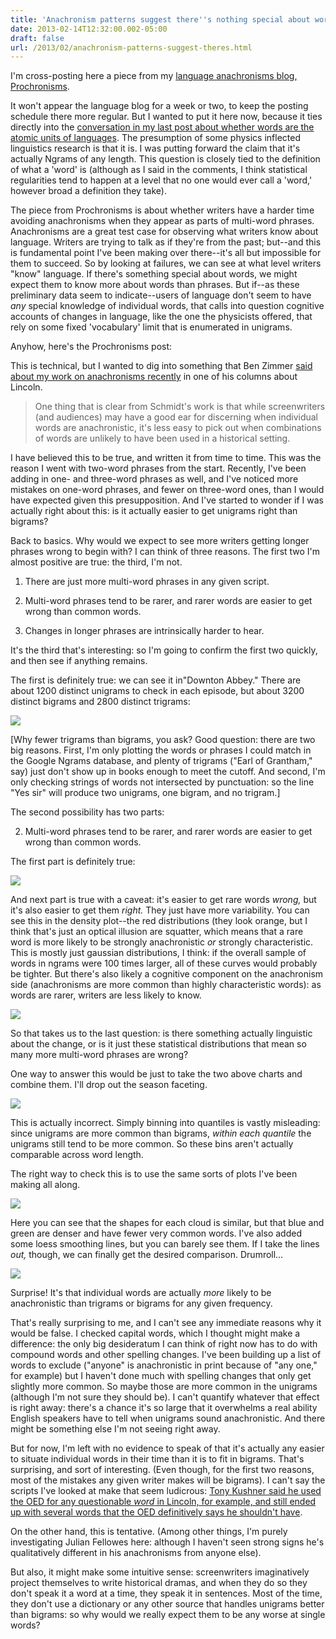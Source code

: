 ```yaml
---
title: 'Anachronism patterns suggest there''s nothing special about words'
date: 2013-02-14T12:32:00.002-05:00
draft: false
url: /2013/02/anachronism-patterns-suggest-theres.html
---
```


I'm cross-posting here a piece from my [language anachronisms blog, Prochronisms](http://prochronism.com/).  
  
It won't appear the language blog for a week or two, to keep the posting schedule there more regular. But I wanted to put it here now, because it ties directly into the [conversation in my last post about whether words are the atomic units of languages](http://sappingattention.blogspot.com/2013/02/are-words-atomic-unit-of-dynmic-system.html). The presumption of some physics inflected linguistics research is that it is. I was putting forward the claim that it's actually Ngrams of any length. This question is closely tied to the definition of what a 'word' is (although as I said in the comments, I think statistical regularities tend to happen at a level that no one would ever call a 'word,' however broad a definition they take).  
  
The piece from Prochronisms is about whether writers have a harder time avoiding anachronisms when they appear as parts of multi-word phrases. Anachronisms are a great test case for observing what writers know about language. Writers are trying to talk as if they're from the past; but--and this is fundamental point I've been making over there--it's all but impossible for them to succeed. So by looking at failures, we can see at what level writers "know" language. If there's something special about words, we might expect them to know more about words than phrases. But if--as these preliminary data seem to indicate--users of language don't seem to have _any_ special knowledge of individual words, that calls into question cognitive accounts of changes in language, like the one the physicists offered, that rely on some fixed 'vocabulary' limit that is enumerated in unigrams.  
  
Anyhow, here's the Prochronisms post:  
  
  
This is technical, but I wanted to dig into something that Ben Zimmer [said about my work on anachronisms recently](https://www.visualthesaurus.com/cm/wordroutes/the-language-of-lincoln/) in one of his columns about Lincoln.  

> One thing that is clear from Schmidt's work is that while screenwriters (and audiences) may have a good ear for discerning when individual words are anachronistic, it's less easy to pick out when combinations of words are unlikely to have been used in a historical setting.

I have believed this to be true, and written it from time to time. This was the reason I went with two-word phrases from the start. Recently, I've been adding in one- and three-word phrases as well, and I've noticed more mistakes on one-word phrases, and fewer on three-word ones, than I would have expected given this presupposition. And I've started to wonder if I was actually right about this: is it actually easier to get unigrams right than bigrams?  
  
Back to basics. Why would we expect to see more writers getting longer phrases wrong to begin with? I can think of three reasons. The first two I'm almost positive are true: the third, I'm not.  
  
1) There are just more multi-word phrases in any given script.  
  
2) Multi-word phrases tend to be rarer, and rarer words are easier to get wrong than common words.  
  
3) Changes in longer phrases are intrinsically harder to hear.  
  
It's the third that's interesting: so I'm going to confirm the first two quickly, and then see if anything remains.  
  
  
The first is definitely true: we can see it in"Downton Abbey." There are about 1200 distinct unigrams to check in each episode, but about 3200 distinct bigrams and 2800 distinct trigrams:  
  

[![](http://3.bp.blogspot.com/-caBJmi48Gwg/UOb19VIJUyI/AAAAAAAADr8/DLDQJbkyYCU/s640/plot_zoom_png.png)](http://3.bp.blogspot.com/-caBJmi48Gwg/UOb19VIJUyI/AAAAAAAADr8/DLDQJbkyYCU/s1600/plot_zoom_png.png)

\[Why fewer trigrams than bigrams, you ask? Good question: there are two big reasons. First, I'm only plotting the words or phrases I could match in the Google Ngrams database, and plenty of trigrams ("Earl of Grantham," say) just don't show up in books enough to meet the cutoff. And second, I'm only checking strings of words not intersected by punctuation: so the line "Yes sir" will produce two unigrams, one bigram, and no trigram.\]  
  
The second possibility has two parts:  
  

2) Multi-word phrases tend to be rarer, and rarer words are easier to get wrong than common words.

  

The first part is definitely true:

[![](http://1.bp.blogspot.com/-fE6znPpON6M/UOb5OAUyWCI/AAAAAAAADsQ/LKQtSLSNzkU/s1600/plot_zoom_png-1.png)](http://1.bp.blogspot.com/-fE6znPpON6M/UOb5OAUyWCI/AAAAAAAADsQ/LKQtSLSNzkU/s1600/plot_zoom_png-1.png)

  

And next part is true with a caveat: it's easier to get rare words _wrong,_ but it's also easier to get them _right._ They just have more variability. You can see this in the density plot--the red distributions (they look orange, but I think that's just an optical illusion are squatter, which means that a rare word is more likely to be strongly anachronistic _or_ strongly characteristic. This is mostly just gaussian distributions, I think: if the overall sample of words in ngrams were 100 times larger, all of these curves would probably be tighter. But there's also likely a cognitive component on the anachronism side (anachronisms are more common than highly characteristic words): as words are rarer, writers are less likely to know.

[![](http://1.bp.blogspot.com/-5V3FEJwITI4/UOb9SY5xjaI/AAAAAAAADs4/Am6KA7a2RUU/s1600/plot_zoom_png-5.png)](http://1.bp.blogspot.com/-5V3FEJwITI4/UOb9SY5xjaI/AAAAAAAADs4/Am6KA7a2RUU/s1600/plot_zoom_png-5.png)

So that takes us to the last question: is there something actually linguistic about the change, or is it just these statistical distributions that mean so many more multi-word phrases are wrong?

  

One way to answer this would be just to take the two above charts and combine them. I'll drop out the season faceting.

  

[![](http://1.bp.blogspot.com/-xeBYCC_R8TE/UOcjDPausxI/AAAAAAAADtU/6mjkJ3RkXvE/s1600/plot_zoom_png-6.png)](http://1.bp.blogspot.com/-xeBYCC_R8TE/UOcjDPausxI/AAAAAAAADtU/6mjkJ3RkXvE/s1600/plot_zoom_png-6.png)

  

This is actually incorrect. Simply binning into quantiles is vastly misleading: since unigrams are more common than bigrams, _within each quantile_ the unigrams still tend to be more common. So these bins aren't actually comparable across word length.

  

The right way to check this is to use the same sorts of plots I've been making all along.

[![](http://3.bp.blogspot.com/--ul9g1Ro4uU/UOcjlrBFTXI/AAAAAAAADtc/N9QK7QBYbiU/s1600/plot_zoom_png-7.png)](http://3.bp.blogspot.com/--ul9g1Ro4uU/UOcjlrBFTXI/AAAAAAAADtc/N9QK7QBYbiU/s1600/plot_zoom_png-7.png)

  

Here you can see that the shapes for each cloud is similar, but that blue and green are denser and have fewer very common words. I've also added some loess smoothing lines, but you can barely see them. If I take the lines _out,_ though, we can finally get the desired comparison. Drumroll…

  

[![](http://2.bp.blogspot.com/-o99L7LGcd88/UOcj9O2xCtI/AAAAAAAADtk/zomIRBC03Wo/s640/plot_zoom_png-8.png)](http://2.bp.blogspot.com/-o99L7LGcd88/UOcj9O2xCtI/AAAAAAAADtk/zomIRBC03Wo/s1600/plot_zoom_png-8.png)

Surprise! It's that individual words are actually _more_ likely to be anachronistic than trigrams or bigrams for any given frequency.

  

That's really surprising to me, and I can't see any immediate reasons why it would be false. I checked capital words, which I thought might make a difference: the only big desideratum I can think of right now has to do with compound words and other spelling changes. I've been building up a list of words to exclude ("anyone" is anachronistic in print because of "any one," for example) but I haven't done much with spelling changes that only get slightly more common. So maybe those are more common in the unigrams (although I'm not sure they should be). I can't quantify whatever that effect is right away: there's a chance it's so large that it overwhelms a real ability English speakers have to tell when unigrams sound anachronistic. And there might be something else I'm not seeing right away.

  

But for now, I'm left with no evidence to speak of that it's actually any easier to situate individual words in their time than it is to fit in bigrams. That's surprising, and sort of interesting. (Even though, for the first two reasons, most of the mistakes any given writer makes will be bigrams). I can't say the scripts I've looked at make that seem ludicrous: [Tony Kushner said he used the OED for any questionable _word_ in Lincoln, for example, and still ended up with several words that the OED definitively says he shouldn't have](http://www.theatlantic.com/entertainment/archive/2013/01/nobody-said-racial-equality-in-1865-the-anachronistic-english-of-lincoln/266990/).

  

On the other hand, this is tentative. (Among other things, I'm purely investigating Julian Fellowes here: although I haven't seen strong signs he's qualitatively different in his anachronisms from anyone else).

  

But also, it might make some intuitive sense: screenwriters imaginatively project themselves to write historical dramas, and when they do so they don't speak it a word at a time, they speak it in sentences. Most of the time, they don't use a dictionary or any other source that handles unigrams better than bigrams: so why would we really expect them to be any worse at single words?